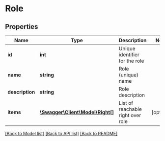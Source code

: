# Role

## Properties
Name | Type | Description | Notes
------------ | ------------- | ------------- | -------------
**id** | **int** | Unique identifier for the role | 
**name** | **string** | Role (unique) name | 
**description** | **string** | Role description | 
**items** | [**\Swagger\Client\Model\Right[]**](Right.md) | List of reachable right over role | [optional] 

[[Back to Model list]](../README.md#documentation-for-models) [[Back to API list]](../README.md#documentation-for-api-endpoints) [[Back to README]](../README.md)



